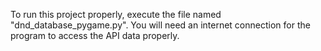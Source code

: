 To run this project properly, execute the file named "dnd_database_pygame.py". You will need an internet connection for the program to access the API data properly.
